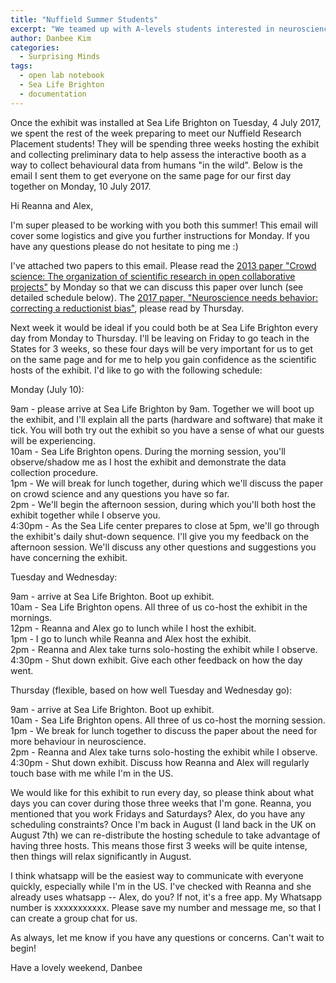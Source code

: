 ```yaml
---
title: "Nuffield Summer Students"
excerpt: "We teamed up with A-levels students interested in neuroscience research "in the wild" to run the exhibit for 3 weeks and prototype the interactive booth as a data-collection tool. "
author: Danbee Kim
categories:
  - Surprising Minds
tags:
  - open lab notebook
  - Sea Life Brighton
  - documentation
---
```


Once the exhibit was installed at Sea Life Brighton on Tuesday, 4 July 2017, we spent the rest of the week preparing to meet our Nuffield Research Placement students! They will be spending three weeks hosting the exhibit and collecting preliminary data to help assess the interactive booth as a way to collect behavioural data from humans "in the wild". Below is the email I sent them to get everyone on the same page for our first day together on Monday, 10 July 2017. 

Hi Reanna and Alex,

I'm super pleased to be working with you both this summer! This email will cover some logistics and give you further instructions for Monday. If you have any questions please do not hesitate to ping me :)

I've attached two papers to this email. Please read the [2013 paper "Crowd science: The organization of scientific research in open collaborative projects"](/assets/files/2013_CrowdScience-TheOrgOfSciResearchInOpenCollabProjects_CFranzoni-HSauermann.pdf) by Monday so that we can discuss this paper over lunch (see detailed schedule below). The [2017 paper, "Neuroscience needs behavior: correcting a reductionist bias"](/assets/files/2017_NeuroscienceNeedsBehavior.pdf
), please read by Thursday.

Next week it would be ideal if you could both be at Sea Life Brighton every day from Monday to Thursday. I'll be leaving on Friday to go teach in the States for 3 weeks, so these four days will be very important for us to get on the same page and for me to help you gain confidence as the scientific hosts of the exhibit. I'd like to go with the following schedule:

Monday (July 10):

9am - please arrive at Sea Life Brighton by 9am. Together we will boot up the exhibit, and I'll explain all the parts (hardware and software) that make it tick. You will both try out the exhibit so you have a sense of what our guests will be experiencing.  
10am - Sea Life Brighton opens. During the morning session, you'll observe/shadow me as I host the exhibit and demonstrate the data collection procedure.  
1pm - We will break for lunch together, during which we'll discuss the paper on crowd science and any questions you have so far.  
2pm - We'll begin the afternoon session, during which you'll both host the exhibit together while I observe you.  
4:30pm - As the Sea Life center prepares to close at 5pm, we'll go through the exhibit's daily shut-down sequence. I'll give you my feedback on the afternoon session. We'll discuss any other questions and suggestions you have concerning the exhibit.  

Tuesday and Wednesday:

9am - arrive at Sea Life Brighton. Boot up exhibit.   
10am - Sea Life Brighton opens. All three of us co-host the exhibit in the mornings.  
12pm - Reanna and Alex go to lunch while I host the exhibit.  
1pm - I go to lunch while Reanna and Alex host the exhibit.  
2pm - Reanna and Alex take turns solo-hosting the exhibit while I observe.  
4:30pm - Shut down exhibit. Give each other feedback on how the day went.  

Thursday (flexible, based on how well Tuesday and Wednesday go):

9am - arrive at Sea Life Brighton. Boot up exhibit.  
10am - Sea Life Brighton opens. All three of us co-host the morning session.  
1pm - We break for lunch together to discuss the paper about the need for more behaviour in neuroscience.  
2pm - Reanna and Alex take turns solo-hosting the exhibit while I observe.  
4:30pm - Shut down exhibit. Discuss how Reanna and Alex will regularly touch base with me while I'm in the US.  


We would like for this exhibit to run every day, so please think about what days you can cover during those three weeks that I'm gone. Reanna, you mentioned that you work Fridays and Saturdays? Alex, do you have any scheduling constraints? Once I'm back in August (I land back in the UK on August 7th) we can re-distribute the hosting schedule to take advantage of having three hosts. This means those first 3 weeks will be quite intense, then things will relax significantly in August.

I think whatsapp will be the easiest way to communicate with everyone quickly, especially while I'm in the US. I've checked with Reanna and she already uses whatsapp -- Alex, do you? If not, it's a free app. My Whatsapp number is xxxxxxxxxxx. Please save my number and message me, so that I can create a group chat for us.

As always, let me know if you have any questions or concerns. Can't wait to begin!

Have a lovely weekend,
Danbee
